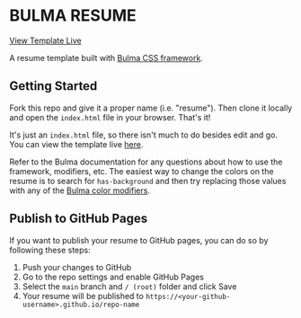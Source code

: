 # BULMA RESUME

[View Template Live](https://burkeholland.github.io/bulma-resume)

A resume template built with [Bulma CSS framework](https://bulma.dev).

## Getting Started

Fork this repo and give it a proper name (i.e. "resume"). Then clone it locally and open the `index.html` file in your browser. That's it!

It's just an `index.html` file, so there isn't much to do besides edit and go. You can view the template live [here](https://burkeholland.github.io/bulma-resume).

Refer to the Bulma documentation for any questions about how to use the framework, modifiers, etc. The easiest way to change the colors on the resume is to search for `has-background` and then try replacing those values with any of the [Bulma color modifiers](https://bulma.io/documentation/overview/colors/).

## Publish to GitHub Pages

If you want to publish your resume to GitHub pages, you can do so by following these steps:

1. Push your changes to GitHub
2. Go to the repo settings and enable GitHub Pages
3. Select the `main` branch and `/ (root)` folder and click Save
4. Your resume will be published to `https://<your-github-username>.github.io/repo-name`

